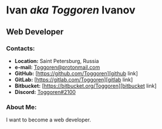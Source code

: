 # Ivan *aka Toggoren* Ivanov

## Web Developer

### Contacts:

* **Location:** Saint Petersburg, Russia
* **e-mail:** [Toggoren@protonmail.com][email link]
* **GitHub:** [https://github.com/Toggoren][github link]
* **GitLab:** [https://gitlab.com/Toggoren][gitlab link]
* **Bitbucket:** [https://bitbucket.org/Toggoren][bitbucket link]
* **Discord:** [Toggoren#2100][discord link]

### About Me:
I want to become a web developer.

[email link]: mailto:Toggoren@protonmailcom?subject=&#x5B;&#x6A;&#x6F;&#x62;&#x20;&#x6F;&#x66;&#x66;&#x65;&#x72;&#x5D;&#160;
[github link]: https://github.com/Toggoren
[gitlab link]: https://gitlab.com/Toggoren
[bitbucket link]: https://bitbucket.org/Toggoren
[discord link]: https://discordapp.com/users/926827854216437800
